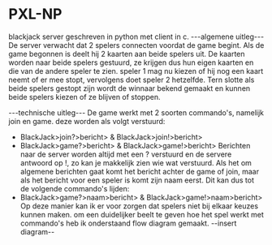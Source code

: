 # PXL-NP

blackjack server geschreven in python met client in c.
---algemene uitleg---
 De server verwacht dat 2 spelers connecten voordat de game begint. Als de game begonnen is deelt hij 2 kaarten aan beide spelers uit.
 De kaarten worden naar beide spelers gestuurd, ze krijgen dus hun eigen kaarten en die van de andere speler te zien.
speler 1 mag nu kiezen of hij nog een kaart neemt of er mee stopt, vervolgens doet speler 2 hetzelfde.
Tern slotte als beide spelers gestopt zijn wordt de winnaar bekend gemaakt en kunnen beide spelers kiezen of ze blijven of stoppen.

---technische uitleg---
De game werkt met 2 soorten commando's, namelijk join en game. deze worden als volgt verstuurd:
  - BlackJack>join?>bericht> & BlackJack>join!>bericht>
  - BlackJack>game?>bericht> & BlackJack>game!>bericht>
Berichten naar de server worden altijd met een ? verstuurd en de servere antwoord op !, zo kan je makkelijk zien wie wat verstuurd.
Als het om algemene berichten gaat komt het bericht achter de game of join, maar als het bericht voor een speler is komt zijn naam eerst.
Dit kan dus tot de volgende commando's lijden:
  - BlackJack>game?>naam>bericht> & BlackJack>game!>naam>bericht>
Op deze manier kan ik er voor zorgen dat spelers niet bij elkaar keuzes kunnen maken.
om een duidelijker beelt te geven hoe het spel werkt met commando's heb ik onderstaand flow diagram gemaakt.
--insert diagram--
